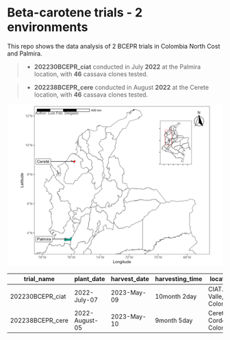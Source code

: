# Beta-carotene trials - 2 environments

This repo shows the data analysis of 2 BCEPR trials in Colombia North Cost and Palmira.

> -   **202230BCEPR_ciat** conducted in July **2022** at the Palmira location, with **46** cassava clones tested.

> -   **202238BCEPR_cere** conducted in August **2022** at the Cerete location, with **46** cassava clones tested.

![](https://github.com/Cassava2050/2022BCEPR2env_set2/blob/main/images/map_2022BCEPR2env_set2_2023-05-29_.png)

<div align="center">
  
| trial_name       | plant_date     | harvest_date | harvesting_time | location                  | n_gen |
|------------------|----------------|--------------|-----------------|---------------------------|-------|
| 202230BCEPR_ciat | 2022-July-07   | 2023-May-09  | 10month 2day    | CIAT. Valle, Colombia     | 46    |
| 202238BCEPR_cere | 2022-August-05 | 2023-May-10  | 9month 5day     | Cerete. Cordoba, Colombia | 46    |

</div>
